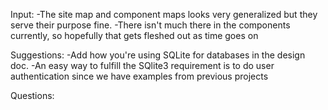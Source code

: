 Input:
-The site map and component maps looks very generalized but they serve their purpose fine.
-There isn't much there in the components currently, so hopefully that gets fleshed out as time goes on

Suggestions:
-Add how you're using SQLite for databases in the design doc.
-An easy way to fulfill the SQlite3 requirement is to do user authentication since we have examples from previous projects

Questions:
